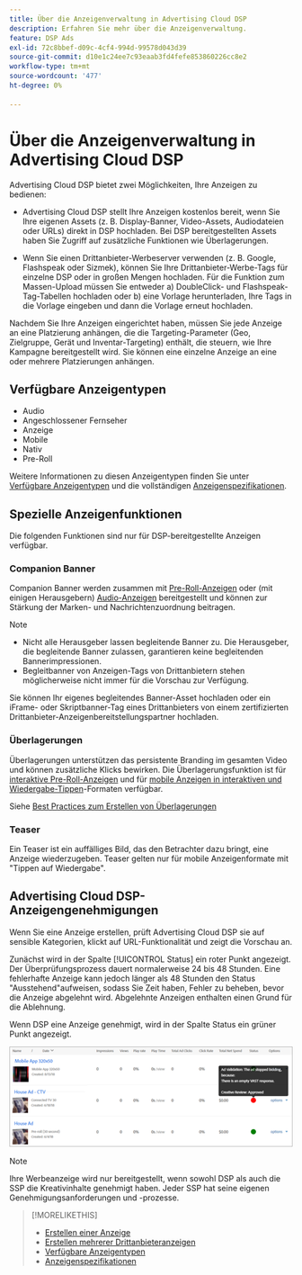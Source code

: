 ```yaml
---
title: Über die Anzeigenverwaltung in Advertising Cloud DSP
description: Erfahren Sie mehr über die Anzeigenverwaltung.
feature: DSP Ads
exl-id: 72c8bbef-d09c-4cf4-994d-99578d043d39
source-git-commit: d10e1c24ee7c93eaab3fd4fefe853860226cc8e2
workflow-type: tm+mt
source-wordcount: '477'
ht-degree: 0%

---
```


# Über die Anzeigenverwaltung in Advertising Cloud DSP

<!-- add "The Ads View (Dashboard?)" section -->

Advertising Cloud DSP bietet zwei Möglichkeiten, Ihre Anzeigen zu bedienen:

* Advertising Cloud DSP stellt Ihre Anzeigen kostenlos bereit, wenn Sie Ihre eigenen Assets (z. B. Display-Banner, Video-Assets, Audiodateien oder URLs) direkt in DSP hochladen. Bei DSP bereitgestellten Assets haben Sie Zugriff auf zusätzliche Funktionen wie Überlagerungen.

* Wenn Sie einen Drittanbieter-Werbeserver verwenden (z. B. Google, Flashspeak oder Sizmek), können Sie Ihre Drittanbieter-Werbe-Tags für einzelne DSP oder in großen Mengen hochladen. Für die Funktion zum Massen-Upload müssen Sie entweder a) DoubleClick- und Flashspeak-Tag-Tabellen hochladen oder b) eine Vorlage herunterladen, Ihre Tags in die Vorlage eingeben und dann die Vorlage erneut hochladen.<!-- need a list of all supported third-party ad servers; see file in future-tbd folder -->

Nachdem Sie Ihre Anzeigen eingerichtet haben, müssen Sie jede Anzeige an eine Platzierung anhängen, die die Targeting-Parameter (Geo, Zielgruppe, Gerät und Inventar-Targeting) enthält, die steuern, wie Ihre Kampagne bereitgestellt wird. Sie können eine einzelne Anzeige an eine oder mehrere Platzierungen anhängen.

## Verfügbare Anzeigentypen

* Audio
* Angeschlossener Fernseher
* Anzeige
* Mobile
* Nativ
* Pre-Roll

Weitere Informationen zu diesen Anzeigentypen finden Sie unter [Verfügbare Anzeigentypen](ad-types.md) und die vollständigen [Anzeigenspezifikationen](/help/dsp/assets/ad-specs.pdf).

## Spezielle Anzeigenfunktionen

Die folgenden Funktionen sind nur für DSP-bereitgestellte Anzeigen verfügbar.

### Companion Banner

Companion Banner werden zusammen mit [Pre-Roll-Anzeigen](ad-settings-pre-roll.md) oder (mit einigen Herausgebern) [Audio-Anzeigen](ad-settings-audio.md) bereitgestellt und können zur Stärkung der Marken- und Nachrichtenzuordnung beitragen.

>[!NOTE]
>
>* Nicht alle Herausgeber lassen begleitende Banner zu. Die Herausgeber, die begleitende Banner zulassen, garantieren keine begleitenden Bannerimpressionen.
>* Begleitbanner von Anzeigen-Tags von Drittanbietern stehen möglicherweise nicht immer für die Vorschau zur Verfügung.


Sie können Ihr eigenes begleitendes Banner-Asset hochladen oder ein iFrame- oder Skriptbanner-Tag eines Drittanbieters von einem zertifizierten Drittanbieter-Anzeigenbereitstellungspartner hochladen.

### Überlagerungen

Überlagerungen unterstützen das persistente Branding im gesamten Video und können zusätzliche Klicks bewirken. Die Überlagerungsfunktion ist für [interaktive Pre-Roll-Anzeigen](ad-settings-pre-roll.md) und für [mobile Anzeigen in interaktiven und Wiedergabe-Tippen](ad-settings-mobile.md)-Formaten verfügbar.

Siehe [Best Practices zum Erstellen von Überlagerungen](/help/dsp/campaign-management/ads/ad-best-practices-overlays.md)

### Teaser

Ein Teaser ist ein auffälliges Bild, das den Betrachter dazu bringt, eine Anzeige wiederzugeben. Teaser gelten nur für mobile Anzeigenformate mit &quot;Tippen auf Wiedergabe&quot;.

## Advertising Cloud DSP-Anzeigengenehmigungen

Wenn Sie eine Anzeige erstellen, prüft Advertising Cloud DSP sie auf sensible Kategorien, klickt auf URL-Funktionalität und zeigt die Vorschau an.

Zunächst wird in der Spalte [!UICONTROL Status] ein roter Punkt angezeigt. Der Überprüfungsprozess dauert normalerweise 24 bis 48 Stunden. Eine fehlerhafte Anzeige kann jedoch länger als 48 Stunden den Status &quot;Ausstehend&quot;aufweisen, sodass Sie Zeit haben, Fehler zu beheben, bevor die Anzeige abgelehnt wird. Abgelehnte Anzeigen enthalten einen Grund für die Ablehnung.

Wenn DSP eine Anzeige genehmigt, wird in der Spalte Status ein grüner Punkt angezeigt.

![Validierungsanzeiger in der  [!UICONTROL Status] Spalte](/help/dsp/assets/ad-approval-status.png)

>[!NOTE]
>
>Ihre Werbeanzeige wird nur bereitgestellt, wenn sowohl DSP als auch die SSP die Kreativinhalte genehmigt haben. Jeder SSP hat seine eigenen Genehmigungsanforderungen und -prozesse.

>[!MORELIKETHIS]
>
>* [Erstellen einer Anzeige](ad-create.md)
>* [Erstellen mehrerer Drittanbieteranzeigen](ad-create-third-party.md)
>* [Verfügbare Anzeigentypen](ad-types.md)
>* [Anzeigenspezifikationen](/help/dsp/assets/ad-specs.pdf)

